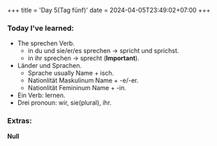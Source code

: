 +++
title = 'Day 5(Tag fünf)'
date = 2024-04-05T23:49:02+07:00
+++

### Today I've learned:

+ The sprechen Verb.
    + in du und sie/er/es sprechen -> spricht und sprichst.
    + in ihr sprechen -> sprecht (**Important**).
+ Länder und Sprachen.
    + Sprache usually Name + isch.
    + Nationlität Maskulinum Name + -e/-er.
    + Nationlität Femininum Name + -in.
+ Ein Verb: lernen.
+ Drei pronoun: wir, sie(plural), ihr.

### Extras:
**Null**
